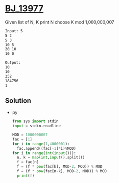 # [BJ_13977](https://acmicpc.net/problem/13977)

Given list of N, K print N choose K mod 1,000,000,007

```txt
Input: 5
5 2
5 3
10 5
20 10
10 0

Output:
10
10
252
184756
1
```

## Solution

* py

  ```py
  from sys import stdin
  input = stdin.readline

  MOD = 1000000007
  fac = [1]
  for i in range(1,4000001):
    fac.append((fac[-1]*i)%MOD)
  for i in range(int(input())):
    n, k = map(int,input().split())
    f = fac[n]
    f = (f * pow(fac[k], MOD-2, MOD)) % MOD
    f = (f * pow(fac[n-k], MOD-2, MOD)) % MOD
    print(f)
  ```
